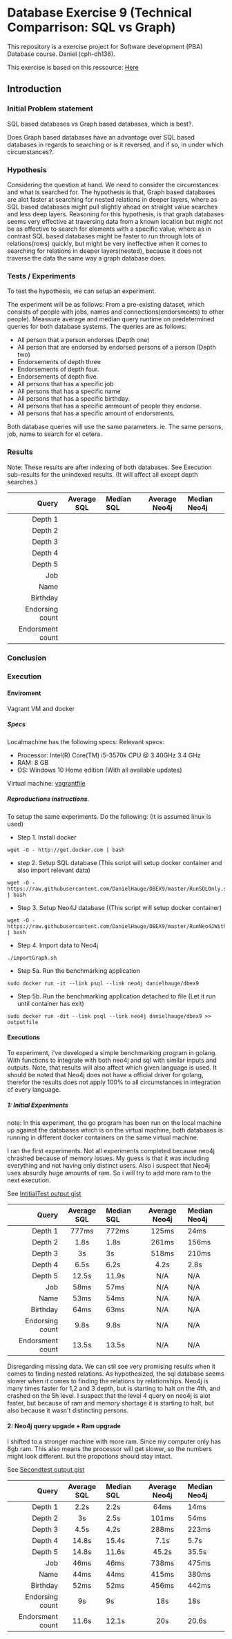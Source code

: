 # Database Exercise 9 (Technical Comparrison: SQL vs Graph)
This repository is a exercise project for Software development (PBA) Database course. Daniel (cph-dh136).

This exercise is based on this ressource: [Here](https://github.com/datsoftlyngby/soft2018spring-databases-teaching-material/blob/master/assignments/Neo4J%20Exercise.ipynb)

## Introduction
### Initial Problem statement
SQL based databases vs Graph based databases, which is best?.

Does Graph based databases have an advantage over SQL based databases in regards to searching or is it reversed, and if so, in under which circumstances?.

### Hypothesis
Considering the question at hand. We need to consider the circumstances and what is searched for. The hypothesis is that, Graph based databases are alot faster at searching for nested relations in deeper layers, where as SQL based databases might pull slightly ahead on straight value searches and less deep layers. Reasoning for this hypothesis, is that graph databases seems very effective at traversing data from a known location but might not be as effective to search for elements with a specific value, where as in contrast SQL based databases might be faster to run through lots of relations(rows) quickly, but might be very ineffective when it comes to searching for relations in deeper layers(nested), because it does not traverse the data the same way a graph database does.

### Tests / Experiments
To test the hypothesis, we can setup an experiment.

The experiment will be as follows: From a pre-existing dataset, which consists of people with jobs, names and connections(endorsments) to other people). Meassure average and median query runtime on predetermined queries for both database systems. The queries are as follows:
- All person that a person endorses (Depth one)
- All person that are endorsed by endorsed persons of a person (Depth two)
- Endorsements of depth three
- Endorsements of depth four.
- Endorsements of depth five.
- All persons that has a specific job
- All persons that has a specific name
- All persons that has a specific birthday.
- All persons that has a specific ammount of people they endorse.
- All persons that has a specific amount of endorsments.

Both database queries will use the same parameters. ie. The same persons, job, name to search for et cetera.

### Results
Note: These results are after indexing of both databases. See Execution sub-results for the unindexed results. (It will affect all except depth searches.)

Query | Average SQL | Median SQL | Average Neo4j | Median Neo4j
-----:|:-------:|:---------|:-------:|:---------
Depth 1 | 
Depth 2 | 
Depth 3 | 
Depth 4 | 
Depth 5 | 
Job | 
Name | 
Birthday | 
Endorsing count | 
Endorsment count |

### Conclusion

### Execution
#### Enviroment
Vagrant VM and docker

##### Specs
Localmachine has the following specs:
Relevant specs: 
 - Processor: Intel(R) Core(TM) i5-3570k CPU @ 3.40GHz 3.4 GHz
 - RAM: 8 GB
 - OS: Windows 10 Home edition (With all available updates)
 
Virtual machine: [vagrantfile](https://github.com/DanielHauge/DBEX9/blob/master/vagrantfile) 

##### Reproductions instructions.
To setup the same experiments. Do the following: (It is assumed linux is used)

- Step 1. Install docker
```
wget -O - http://get.docker.com | bash
```
- step 2. Setup SQL database (This script will setup docker container and also import relevant data)
```
wget -O - https://raw.githubusercontent.com/DanielHauge/DBEX9/master/RunSQLOnly.sh | bash
```
- Step 3. Setup Neo4J database ((This script will setup docker container)
```
wget -O - https://raw.githubusercontent.com/DanielHauge/DBEX9/master/RunNeo4JWithDatas.sh | bash
```
- Step 4. Import data to Neo4j
```
./importGraph.sh
```
- Step 5a. Run the benchmarking application
```
sudo docker run -it --link psql --link neo4j danielhauge/dbex9
```
- Step 5b. Run the benchmarking application detached to file (Let it run until container has exit)
```
sudo docker run -dit --link psql --link neo4j danielhauge/dbex9 >> outputfile
```

#### Executions
To experiment, i've developed a simple benchmarking program in golang. With functions to integrate with both neo4j and sql with similar inputs and outputs. Note, that results will also affect which given language is used. It should be noted that Neo4j does not have a official driver for golang, therefor the results does not apply 100% to all circumstances in integration of every language.

##### 1: Initial Experiments
note: In this experiment, the go program has been run on the local machine up against the databases which is on the virtual machine, both databases is running in different docker containers on the same virtual machine.

I ran the first experiments. Not all experiments completed because neo4j chrashed because of memory issues. My guess is that it was including everything and not having only distinct users. Also i suspect that Neo4j uses absurdly huge amounts of ram. So i will try to add more ram to the next execution. 

See [IntitialTest output gist](https://gist.github.com/DanielHauge/6d8d007ecfe3d76e26898126225589ab)

Query | Average SQL | Median SQL | Average Neo4j | Median Neo4j
-----:|:-------:|:---------|:-------:|:---------
Depth 1 | 777ms | 772ms | 125ms | 24ms |
Depth 2 | 1.8s | 1.8s | 261ms | 156ms|
Depth 3 | 3s | 3s | 518ms | 210ms |
Depth 4 | 6.5s | 6.2s | 4.2s | 2.8s |
Depth 5 | 12.5s | 11.9s | N/A | N/A
Job | 58ms | 57ms | N/A | N/A
Name | 53ms | 54ms | N/A | N/A
Birthday | 64ms | 63ms | N/A | N/A
Endorsing count | 9.8s | 9.8s | N/A | N/A
Endorsment count | 13.5s | 13.5s | N/A | N/A

Disregarding missing data. We can stil see very promising results when it comes to finding nested relations. As hypothesized, the sql database seems slower when it comes to finding the relations by relationships. Neo4j is many times faster for 1,2 and 3 depth, but is starting to halt on the 4th, and crashed on the 5h level. I suspect that the level 4 query on neo4j is alot faster, but because of ram and memory shortage it is starting to halt, but also because it wasn't distincting persons.

#### 2: Neo4j query upgade + Ram upgrade
I shifted to a stronger machine with more ram. Since my computer only has 8gb ram. This also means the processor will get slower, so the numbers might look different. but the propotions should stay intact.

See [Secondtest output gist](https://gist.github.com/DanielHauge/f7ad843a53fce4f0e5126cc8db77d521)

Query | Average SQL | Median SQL | Average Neo4j | Median Neo4j
-----:|:-------:|:---------|:-------:|:---------
Depth 1 | 2.2s | 2.2s | 64ms | 14ms
Depth 2 | 3s | 2.5s | 101ms | 54ms 
Depth 3 | 4.5s | 4.2s | 288ms | 223ms 
Depth 4 | 14.8s | 15.4s | 7.1s | 5.7s 
Depth 5 | 14.8s | 11.6s | 45.2s | 35.5s 
Job | 46ms | 46ms | 738ms | 475ms
Name | 44ms | 44ms | 415ms | 380ms
Birthday | 52ms | 52ms | 456ms | 442ms
Endorsing count | 9s | 9s | 18s | 18s
Endorsment count | 11.6s | 12.1s | 20s | 20.6s









